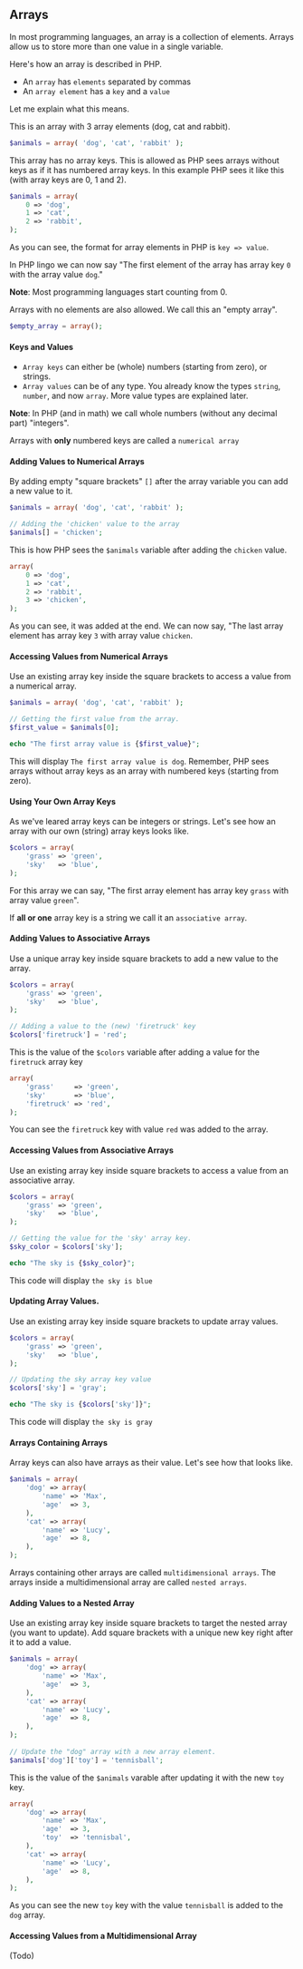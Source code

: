 ## Arrays
In most programming languages, an array is a collection of elements. Arrays allow us to store more than one value in a single variable.

Here's how an array is described in PHP.

* An `array` has `elements` separated by commas
* An `array element` has a `key` and a `value`

Let me explain what this means.

This is an array with 3 array elements (dog, cat and rabbit).

```php
$animals = array( 'dog', 'cat', 'rabbit' );
```

This array has no array keys. This is allowed as PHP sees arrays without keys as if it has numbered array keys. In this example PHP sees it like this (with array keys are 0, 1 and 2).

```php
$animals = array(
	0 => 'dog',
	1 => 'cat',
	2 => 'rabbit',
);
```

As you can see, the format for array elements in PHP is `key => value`.

In PHP lingo we can now say "The first element of the array has array key `0` with the array value `dog`."

**Note**: Most programming languages start counting from 0.

Arrays with no elements are also allowed. We call this an "empty array".

```php
$empty_array = array();
```


#### Keys and Values 

* `Array keys` can either be (whole) numbers (starting from zero), or strings. 
* `Array values` can be of any type. You already know the types `string`, `number`, and now `array`. More value types are explained later.

**Note**: In PHP (and in math) we call whole numbers (without any decimal part) "integers".

Arrays with **only** numbered keys are called a `numerical array` 

#### Adding Values to Numerical Arrays
By adding empty "square brackets" `[]` after the array variable you can add a new value to it.

```php
$animals = array( 'dog', 'cat', 'rabbit' );

// Adding the 'chicken' value to the array
$animals[] = 'chicken';
```

This is how PHP sees the `$animals` variable after adding the `chicken` value.

```php
array(
	0 => 'dog',
	1 => 'cat',
	2 => 'rabbit',
	3 => 'chicken',
);
```
As you can see, it was added at the end. We can now say, "The last array element has array key `3` with array value `chicken`.

#### Accessing Values from Numerical Arrays

Use an existing array key inside the square brackets to access a value from a numerical array. 

```php
$animals = array( 'dog', 'cat', 'rabbit' );

// Getting the first value from the array.
$first_value = $animals[0];

echo "The first array value is {$first_value}";
```

This will display `The first array value is dog`. Remember, PHP sees arrays without array keys as an array with numbered keys (starting from zero).

#### Using Your Own Array Keys

As we've leared array keys can be integers or strings. Let's see how an array with our own (string) array keys looks like.

```php
$colors = array( 
	'grass' => 'green',
	'sky'   => 'blue',
);
```
For this array we can say, "The first array element has array key `grass` with array value `green`".

If **all or one** array key is a string we call it an `associative array`.

#### Adding Values to Associative Arrays

Use a unique array key inside square brackets to add a new value to the array.

```php
$colors = array( 
	'grass' => 'green',
	'sky'   => 'blue',
);

// Adding a value to the (new) 'firetruck' key
$colors['firetruck'] = 'red';
```

This is the value of the `$colors` variable after adding a value for the `firetruck` array key

```php
array( 
	'grass'     => 'green',
	'sky'       => 'blue',
	'firetruck' => 'red',
);
```

You can see the `firetruck` key with value `red` was added to the array.
#### Accessing Values from Associative Arrays

Use an existing array key inside square brackets to access a value from an associative array.

```php
$colors = array( 
	'grass' => 'green',
	'sky'   => 'blue',
);

// Getting the value for the 'sky' array key.
$sky_color = $colors['sky'];

echo "The sky is {$sky_color}";
```

This code will display `the sky is blue`

#### Updating Array Values.
Use an existing array key inside square brackets to update array values.

```php
$colors = array( 
	'grass' => 'green',
	'sky'   => 'blue',
);

// Updating the sky array key value
$colors['sky'] = 'gray';

echo "The sky is {$colors['sky']}";
```

This code will display `the sky is gray`

#### Arrays Containing Arrays
Array keys can also have arrays as their value. Let's see how that looks like.

```php
$animals = array(
	'dog' => array(
		'name' => 'Max',
		'age'  => 3,
	),
	'cat' => array(
		'name' => 'Lucy',
		'age'  => 8,
	),
);
```

Arrays containing other arrays are called `multidimensional arrays`. The arrays inside a multidimensional array are called `nested arrays`.

#### Adding Values to a Nested Array
Use an existing array key inside square brackets to target the nested array (you want to update). Add square brackets with a unique new key right after it to add a value. 


```php
$animals = array(
	'dog' => array(
		'name' => 'Max',
		'age'  => 3,
	),
	'cat' => array(
		'name' => 'Lucy',
		'age'  => 8,
	),
);
 
// Update the "dog" array with a new array element.
$animals['dog']['toy'] = 'tennisball';
```

This is the value of the `$animals` varable after updating it with the new `toy` key.

```php
array(
	'dog' => array(
		'name' => 'Max',
		'age'  => 3,
		'toy'  => 'tennisbal',
	),
	'cat' => array(
		'name' => 'Lucy',
		'age'  => 8,
	),
);
```
As you can see the new `toy` key with the value `tennisball` is added to the `dog` array.

#### Accessing Values from a Multidimensional Array
(Todo)